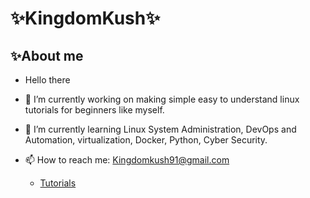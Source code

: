 # ✨KingdomKush✨

## ✨About me

- Hello there

- 🔭 I’m currently working on making simple easy to understand linux tutorials for beginners like myself.

- 🌱 I’m currently learning Linux System Administration, DevOps and Automation, virtualization, Docker, Python, Cyber Security.

- 📫 How to reach me: <Kingdomkush91@gmail.com>

  - [Tutorials](tutorials/tutorials.md)

<!--
**Kingdomkush/Kingdomkush** is a ✨ _special_ ✨ repository because its `README.md` (this file) appears on your GitHub profile.

Here are some ideas to get you started:

- 🔭 I’m currently working on ...
- 🌱 I’m currently learning ...
- 👯 I’m looking to collaborate on ...
- 🤔 I’m looking for help with ...
- 💬 Ask me about ...
- 📫 How to reach me: ...
- 😄 Pronouns: ...
- ⚡ Fun fact: ...
-->
